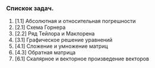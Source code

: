 ### Спискок задач. ###

1) [1.1] Абсолютная и относительная погрешности
2) [2.1] Схема Горнера
3) [2.2] Ряд Тейлора и Маклорена
4) [3.1] Графическое решение уравнений
5) [4.1] Сложение и умножение матриц
6) [4.3] Обратная матрица
7) [6.1] Скалярное и векторное произведение векторов
